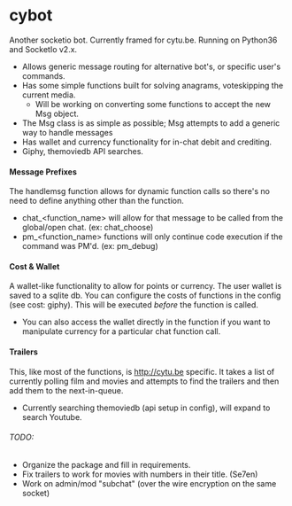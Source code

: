 # cybot


Another socketio bot. Currently framed for cytu.be. Running on Python36 and SocketIo v2.x.


* Allows generic message routing for alternative bot's, or specific user's commands.
* Has some simple functions built for solving anagrams, voteskipping the current media.
  * Will be working on converting some functions to accept the new Msg object.
* The Msg class is as simple as possible; Msg attempts to add a generic way to handle messages
* Has wallet and currency functionality for in-chat debit and crediting.
* Giphy, themoviedb API searches.

#### Message Prefixes
The handlemsg function allows for dynamic function calls so there's no need to define anything other than the function.

* chat_<function_name> will allow for that message to be called from the global/open chat. (ex: chat_choose)
* pm_<function_name> functions will only continue code execution if the command was PM'd. (ex: pm_debug)


#### Cost & Wallet
A wallet-like functionality to allow for points or currency. The user wallet is saved to a sqlite db. You can configure the costs of functions in the config (see cost: giphy). This will be executed _before_ the function is called.

* You can also access the wallet directly in the function if you want to manipulate currency for a particular chat function call.

#### Trailers
This, like most of the functions, is http://cytu.be specific. It takes a list of currently polling film and movies and attempts to find the trailers and then add them to the next-in-queue.

* Currently searching themoviedb (api setup in config), will expand to search Youtube.


###### TODO:
* Organize the package and fill in requirements.
* Fix trailers to work for movies with numbers in their title. (Se7en)
* Work on admin/mod "subchat" (over the wire encryption on the same socket)

